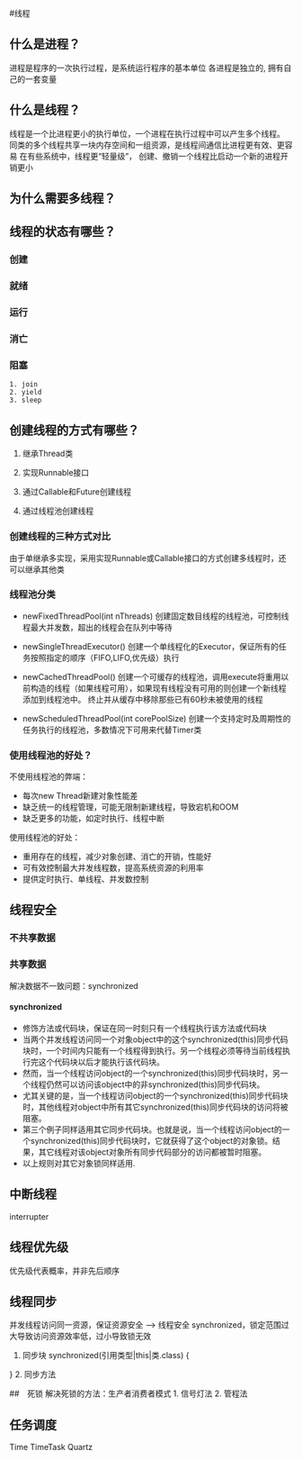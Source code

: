#线程

## 什么是进程？
进程是程序的一次执行过程，是系统运行程序的基本单位
各进程是独立的, 拥有自己的一套变量

## 什么是线程？
线程是一个比进程更小的执行单位，一个进程在执行过程中可以产生多个线程。
同类的多个线程共享一块内存空间和一组资源，是线程间通信比进程更有效、更容易
在有些系统中，线程更“轻量级”， 创建、撤销一个线程比启动一个新的进程开销更小

## 为什么需要多线程？

## 线程的状态有哪些？
### 创建
### 就绪
### 运行
### 消亡
### 阻塞
    1. join
    2. yield
    3. sleep

## 创建线程的方式有哪些？
1. 继承Thread类

2. 实现Runnable接口

3. 通过Callable和Future创建线程

4. 通过线程池创建线程

### 创建线程的三种方式对比
由于单继承多实现，采用实现Runnable或Callable接口的方式创建多线程时，还可以继承其他类

### 线程池分类
- newFixedThreadPool(int nThreads)
创建固定数目线程的线程池，可控制线程最大并发数，超出的线程会在队列中等待

- newSingleThreadExecutor()
创建一个单线程化的Executor，保证所有的任务按照指定的顺序（FIFO,LIFO,优先级）执行

- newCachedThreadPool()
创建一个可缓存的线程池，调用execute将重用以前构造的线程（如果线程可用），如果现有线程没有可用的则创建一个新线程添加到线程池中。
终止并从缓存中移除那些已有60秒未被使用的线程

- newScheduledThreadPool(int corePoolSize)
创建一个支持定时及周期性的任务执行的线程池，多数情况下可用来代替Timer类

### 使用线程池的好处？
不使用线程池的弊端：
- 每次new Thread新建对象性能差
- 缺乏统一的线程管理，可能无限制新建线程，导致宕机和OOM
- 缺乏更多的功能，如定时执行、线程中断

使用线程池的好处：
- 重用存在的线程，减少对象创建、消亡的开销，性能好
- 可有效控制最大并发线程数，提高系统资源的利用率
- 提供定时执行、单线程、并发数控制

## 线程安全
### 不共享数据


### 共享数据
解决数据不一致问题：synchronized

#### synchronized
- 修饰方法或代码块，保证在同一时刻只有一个线程执行该方法或代码块
- 当两个并发线程访问同一个对象object中的这个synchronized(this)同步代码块时，一个时间内只能有一个线程得到执行。另一个线程必须等待当前线程执行完这个代码块以后才能执行该代码块。
- 然而，当一个线程访问object的一个synchronized(this)同步代码块时，另一个线程仍然可以访问该object中的非synchronized(this)同步代码块。
- 尤其关键的是，当一个线程访问object的一个synchronized(this)同步代码块时，其他线程对object中所有其它synchronized(this)同步代码块的访问将被阻塞。
- 第三个例子同样适用其它同步代码块。也就是说，当一个线程访问object的一个synchronized(this)同步代码块时，它就获得了这个object的对象锁。结果，其它线程对该object对象所有同步代码部分的访问都被暂时阻塞。
- 以上规则对其它对象锁同样适用.

## 中断线程
interrupter

## 线程优先级
优先级代表概率，并非先后顺序

## 线程同步
并发线程访问同一资源，保证资源安全 --> 线程安全
synchronized，锁定范围过大导致访问资源效率低，过小导致锁无效
1. 同步块
synchronized(引用类型|this|类.class) {

}
2. 同步方法

##　死锁
解决死锁的方法：生产者消费者模式
    1. 信号灯法
    2. 管程法

## 任务调度
Time
TimeTask
Quartz








